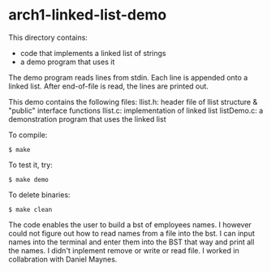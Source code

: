 # arch1-linked-list-demo

This directory contains:
* code that implements a linked list of strings 
* a demo program that uses it

The demo program reads lines from stdin.
Each line is appended onto a linked list.
After end-of-file is read, the lines are printed out.

This demo contains the following files:
 llist.h: header file of llist structure & "public" interface functions
 llist.c: implementation of linked list
 listDemo.c: a demonstration program that uses the linked list
 

To compile:
~~~
$ make
~~~

To test it, try:
~~~
$ make demo
~~~

To delete binaries:
~~~
$ make clean
~~~

The code enables the user to build a bst of employees names. I however could not figure out how to read names from a file into the bst. I can input names into the terminal and enter them into the BST that way and print all the names. I didn't inplement remove or write or read file.
I worked in collabration with Daniel Maynes.

